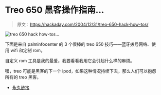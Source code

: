 # Treo 650 黑客操作指南…

> 原文：<https://hackaday.com/2004/12/31/treo-650-hack-how-tos/>

![treo 650 hack how-tos...](img/49c517d39a87e2ae2d6835653879accc.png)

下面是来自 palminfocenter 的 3 个很棒的 treo 650 技巧——蓝牙拨号网络、使用 wifi 和定制 rom。

自定义 rom 工具是我的最爱，我要看看我用它会引起什么样的麻烦。

嘿，treo 可能是黑客的下一个 ipod，如果这种情况持续下去，那么人们可以抱怨所有的 treo 黑客。

*   [永久链接](http://www.palminfocenter.com/view_story.asp?ID=7443)